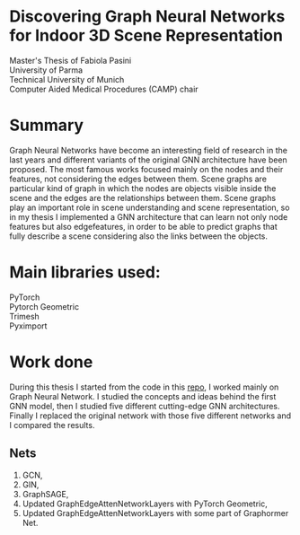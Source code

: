 # Discovering Graph Neural Networks for Indoor 3D Scene Representation

Master's Thesis of Fabiola Pasini \
University of Parma  \
Technical University of Munich \
Computer Aided Medical Procedures (CAMP) chair

# Summary
Graph Neural Networks have become an interesting field of research in the last years and different variants of the original GNN architecture have been proposed. The most famous works focused mainly on the nodes and their features, not considering the edges between them. 
Scene graphs are particular kind of graph in which the nodes are objects visible inside the scene and the edges are the relationships between them. 
Scene graphs play an important role in scene understanding and scene representation, so in my thesis I implemented a GNN architecture that can learn not only node features but  also edgefeatures, in order to be able to predict graphs that fully describe a scene considering also the links between the objects.

# Main libraries used:
PyTorch \
Pytorch Geometric \
Trimesh \
Pyximport 

# Work done
During this thesis I started from the code in this [repo](https://github.com/ShunChengWu/3DSSG), I worked mainly on Graph Neural Network. I studied the concepts and ideas behind the first GNN model, then I studied five different cutting-edge GNN architectures. Finally I replaced the original network with those five different networks and I compared the results.

## Nets
1. GCN,
2. GIN,
3. GraphSAGE,
4. Updated GraphEdgeAttenNetworkLayers with PyTorch Geometric,
5. Updated GraphEdgeAttenNetworkLayers with some part of Graphormer Net.




